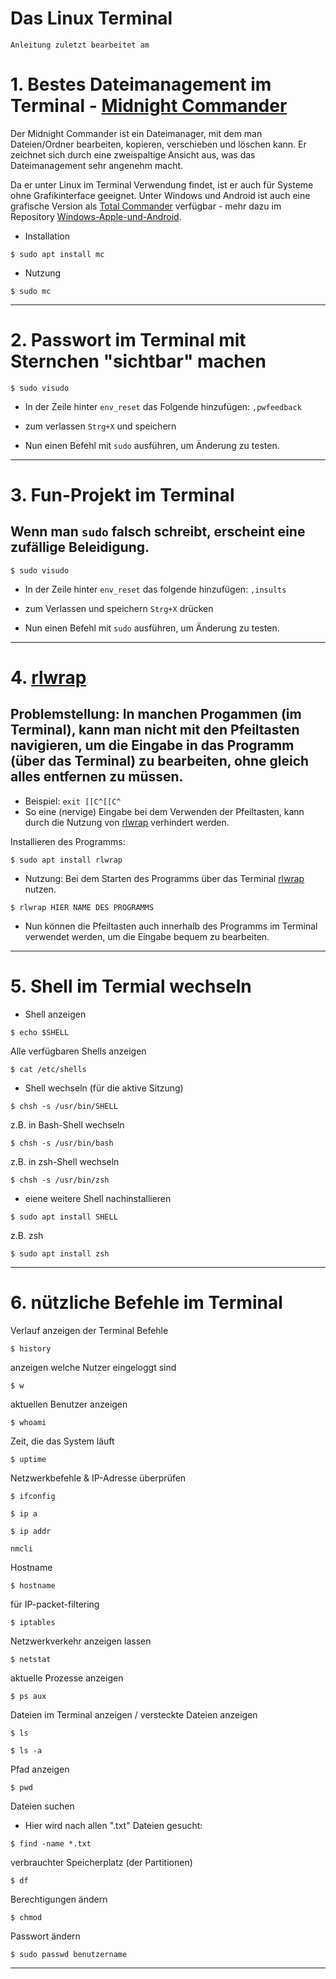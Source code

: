 # Das Linux Terminal

`Anleitung zuletzt bearbeitet am `

# 1. Bestes Dateimanagement im Terminal - [Midnight Commander](https://midnight-commander.org/)

Der Midnight Commander ist ein Dateimanager, mit dem man Dateien/Ordner bearbeiten, kopieren, verschieben und löschen kann.
Er zeichnet sich durch eine zweispaltige Ansicht aus, was das Dateimanagement sehr angenehm macht.

Da er unter Linux im Terminal Verwendung findet, ist er auch für Systeme ohne Grafikinterface geeignet.
Unter Windows und Android ist auch eine grafische Version als [Total Commander](https://www.ghisler.com/deutsch.htm) verfügbar - mehr dazu im Repository [Windows-Apple-und-Android](https://github.com/replay45/Windows-Apple-und-Android).

- Installation
```
$ sudo apt install mc
```

- Nutzung
```
$ sudo mc
```



----------------------------------------------------------------------------------------------------------

# 2. Passwort im Terminal mit Sternchen "sichtbar" machen

```
$ sudo visudo
```

- In der Zeile hinter `env_reset` das Folgende hinzufügen: `,pwfeedback`

- zum verlassen `Strg+X` und speichern

- Nun einen Befehl mit `sudo` ausführen, um Änderung zu testen.

----------------------------------------------------------------------------------------------------------


# 3. Fun-Projekt im Terminal

## Wenn man `sudo` falsch schreibt, erscheint eine zufällige Beleidigung.

```
$ sudo visudo
```

- In der Zeile hinter `env_reset` das folgende hinzufügen: `,insults`

- zum Verlassen und speichern `Strg+X` drücken

- Nun einen Befehl mit `sudo` ausführen, um Änderung zu testen.



----------------------------------------------------------------------------------------------------------


# 4. [rlwrap](https://github.com/hanslub42/rlwrap)

## Problemstellung: In manchen Progammen (im Terminal), kann man nicht mit den Pfeiltasten navigieren, um die Eingabe in das Programm (über das Terminal) zu bearbeiten, ohne gleich alles entfernen zu müssen.

- Beispiel: `exit [[C^[[C^`
- So eine (nervige) Eingabe bei dem Verwenden der Pfeiltasten, kann durch die Nutzung von [rlwrap](https://github.com/hanslub42/rlwrap) verhindert werden.


Installieren des Programms:
```
$ sudo apt install rlwrap
```

- Nutzung:
Bei dem Starten des Programms über das Terminal [rlwrap](https://github.com/hanslub42/rlwrap) nutzen.

```
$ rlwrap HIER NAME DES PROGRAMMS
```


- Nun können die Pfeiltasten auch innerhalb des Programms im Terminal verwendet werden, um die Eingabe bequem zu bearbeiten.


----------------------------------------------------------------------------------------------------------

# 5. Shell im Termial wechseln

- Shell anzeigen
```
$ echo $SHELL
```

Alle verfügbaren Shells anzeigen
```
$ cat /etc/shells
```

- Shell wechseln (für die aktive Sitzung)
```
$ chsh -s /usr/bin/SHELL
```
z.B. in Bash-Shell wechseln
```
$ chsh -s /usr/bin/bash
```
z.B. in zsh-Shell wechseln
```
$ chsh -s /usr/bin/zsh
```

- eiene weitere Shell nachinstallieren
```
$ sudo apt install SHELL
```
z.B. zsh
```
$ sudo apt install zsh
```



----------------------------------------------------------------------------------------------------------

# 6. nützliche Befehle im Terminal

Verlauf anzeigen der Terminal Befehle
```
$ history
```

anzeigen welche Nutzer eingeloggt sind
```
$ w
```

aktuellen Benutzer anzeigen
```
$ whoami
```

Zeit, die das System läuft
```
$ uptime
```

Netzwerkbefehle & IP-Adresse überprüfen
```
$ ifconfig
```
```
$ ip a
```
```
$ ip addr
```
```
nmcli
```

Hostname
```
$ hostname
```

für IP-packet-filtering
```
$ iptables
```

Netzwerkverkehr anzeigen lassen
```
$ netstat
```

aktuelle Prozesse anzeigen
```
$ ps aux
```

Dateien im Terminal anzeigen / versteckte Dateien anzeigen
```
$ ls
```
```
$ ls -a
```

Pfad anzeigen
```
$ pwd
```

Dateien suchen

- Hier wird nach allen ".txt" Dateien gesucht:
```
$ find -name *.txt
```

verbrauchter Speicherplatz (der Partitionen)
```
$ df
```

Berechtigungen ändern
```
$ chmod
```

Passwort ändern
```
$ sudo passwd benutzername
```

----------------------------------------------------------------------------------------------------------
